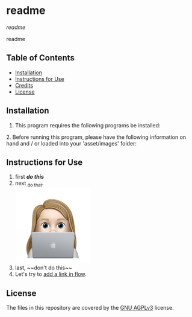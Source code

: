 # readme

*readme*
    
readme

## Table of Contents
* [Installation](#installation)
* [Instructions for Use](#instructions-for-use)
* [Credits](#credits)
* [License](#license)
    
## Installation
1. This program requires the following programs be installed:
<ul></ul>
2. Before running this program, please have the following information on hand and / or loaded into your 'asset/images' folder:
<ul></ul>

## Instructions for Use
<ol><li>first <strong><em>do this</em></strong></li><li>next <sub>do that</sub>.</li><img src="./assets/images/avatar_nile.png" alt="alt" title="my avatar" width="200px"><li>last, ~~don't do this~~</li><li>Let's try to <a href="https://www.google.com">add a link in flow</a>.</li></ol>






## License
The files in this repository are covered by the [GNU AGPLv3](https://choosealicense.com/licenses/agpl-3.0/) license.

